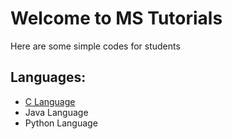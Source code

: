 # Welcome to MS Tutorials

Here are some simple codes for students

## Languages:
- [C Language](C/Readme.md)
- Java Language
- Python Language
